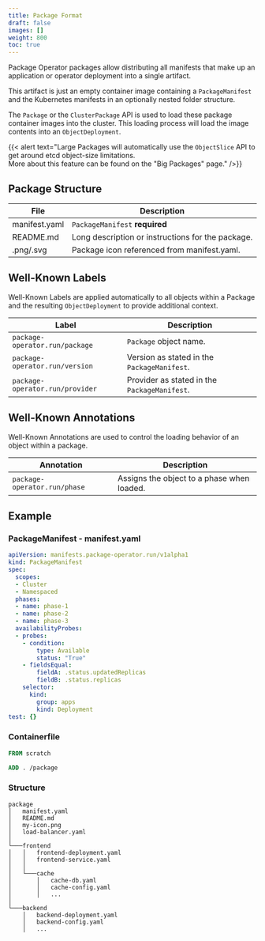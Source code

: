 ```yaml
---
title: Package Format
draft: false
images: []
weight: 800
toc: true
---
```


Package Operator packages allow distributing all manifests that make up an application or operator deployment into a single artifact.

This artifact is just an empty container image containing a `PackageManifest` and the Kubernetes manifests in an optionally nested folder structure.

The `Package` or the `ClusterPackage` API is used to load these package container images into the cluster. This loading process will load the image contents into an `ObjectDeployment`.

{{< alert text="Large Packages will automatically use the `ObjectSlice` API to get around etcd object-size limitations.<br>More about this feature can be found on the \"Big Packages\" page." />}}

## Package Structure

| File | Description |
| ---- | ----------- |
| manifest.yaml | `PackageManifest` **required** |
| README.md | Long description or instructions for the package. |
| .png/.svg | Package icon referenced from manifest.yaml. |

## Well-Known Labels

Well-Known Labels are applied automatically to all objects within a Package and the resulting `ObjectDeployment` to provide additional context.

| Label | Description |
| ----- | ----------- |
| `package-operator.run/package` | `Package` object name. |
| `package-operator.run/version` | Version as stated in the `PackageManifest`. |
| `package-operator.run/provider` | Provider as stated in the `PackageManifest`. |

## Well-Known Annotations

Well-Known Annotations are used to control the loading behavior of an object within a package.

| Annotation | Description |
| ---------- | ----------- |
| `package-operator.run/phase` | Assigns the object to a phase when loaded. |

## Example

### PackageManifest - manifest.yaml

```yaml
apiVersion: manifests.package-operator.run/v1alpha1
kind: PackageManifest
spec:
  scopes:
  - Cluster
  - Namespaced
  phases:
  - name: phase-1
  - name: phase-2
  - name: phase-3
  availabilityProbes:
  - probes:
    - condition:
        type: Available
        status: "True"
    - fieldsEqual:
        fieldA: .status.updatedReplicas
        fieldB: .status.replicas
    selector:
      kind:
        group: apps
        kind: Deployment
test: {}
```

### Containerfile

```dockerfile
FROM scratch

ADD . /package
```

### Structure
```
package
│   manifest.yaml
│   README.md
│   my-icon.png
│   load-balancer.yaml
│
└───frontend
│   │   frontend-deployment.yaml
│   │   frontend-service.yaml
│   │
│   └───cache
│       │   cache-db.yaml
│       │   cache-config.yaml
│       │   ...
│   
└───backend
    │   backend-deployment.yaml
    │   backend-config.yaml
    │   ...
```
